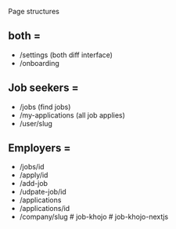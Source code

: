 Page structures

## both =
- /settings (both diff interface)
- /onboarding

## Job seekers = 
- /jobs (find jobs)
- /my-applications (all job applies)
- /user/slug

## Employers = 
- /jobs/id
- /apply/id
- /add-job
- /udpate-job/id
- /applications
- /applications/id
- /company/slug
#   j o b - k h o j o  
 #   j o b - k h o j o - n e x t j s  
 